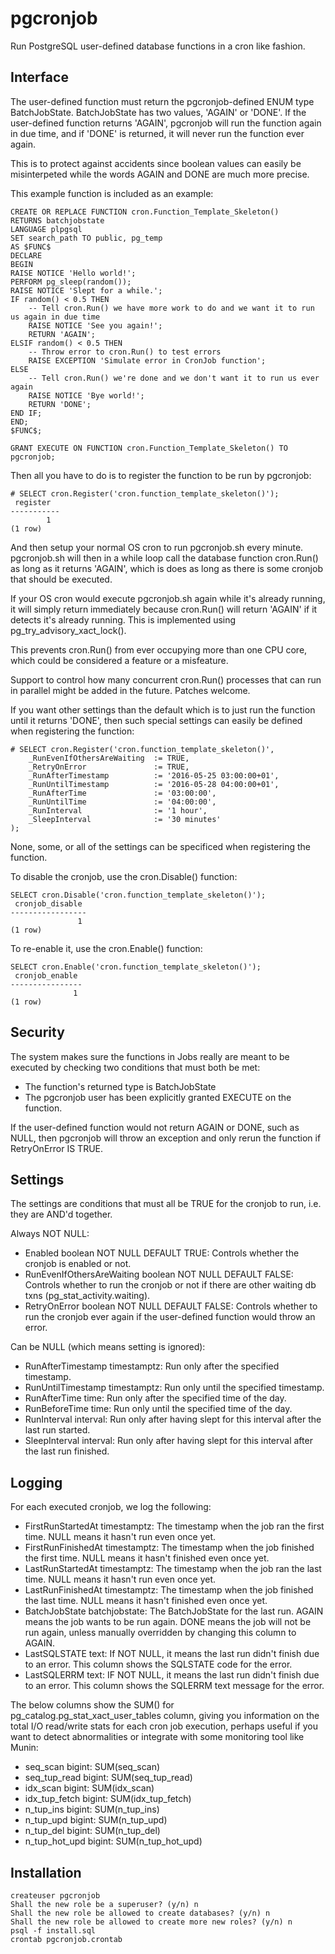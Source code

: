 # pgcronjob

Run PostgreSQL user-defined database functions in a cron like fashion.

## Interface

The user-defined function must return the pgcronjob-defined ENUM type BatchJobState.
BatchJobState has two values, 'AGAIN' or 'DONE'.
If the user-defined function returns 'AGAIN', pgcronjob will run the function again in due time,
and if 'DONE' is returned, it will never run the function ever again.

This is to protect against accidents since boolean values can easily be misinterpeted while the words AGAIN and DONE are much more precise.

This example function is included as an example:

    CREATE OR REPLACE FUNCTION cron.Function_Template_Skeleton()
    RETURNS batchjobstate
    LANGUAGE plpgsql
    SET search_path TO public, pg_temp
    AS $FUNC$
    DECLARE
    BEGIN
    RAISE NOTICE 'Hello world!';
    PERFORM pg_sleep(random());
    RAISE NOTICE 'Slept for a while.';
    IF random() < 0.5 THEN
        -- Tell cron.Run() we have more work to do and we want it to run us again in due time
        RAISE NOTICE 'See you again!';
        RETURN 'AGAIN';
    ELSIF random() < 0.5 THEN
        -- Throw error to cron.Run() to test errors
        RAISE EXCEPTION 'Simulate error in CronJob function';
    ELSE
        -- Tell cron.Run() we're done and we don't want it to run us ever again
        RAISE NOTICE 'Bye world!';
        RETURN 'DONE';
    END IF;
    END;
    $FUNC$;
    
    GRANT EXECUTE ON FUNCTION cron.Function_Template_Skeleton() TO pgcronjob;

Then all you have to do is to register the function to be run by pgcronjob:

    # SELECT cron.Register('cron.function_template_skeleton()');
     register 
    -----------
            1
    (1 row)

And then setup your normal OS cron to run pgcronjob.sh every minute.
pgcronjob.sh will then in a while loop call the database function cron.Run() as long as it returns 'AGAIN',
which is does as long as there is some cronjob that should be executed.

If your OS cron would execute pgcronjob.sh again while it's already running, it will simply return immediately
because cron.Run() will return 'AGAIN' if it detects it's already running. This is implemented using pg_try_advisory_xact_lock().

This prevents cron.Run() from ever occupying more than one CPU core, which could be considered a feature or a misfeature.

Support to control how many concurrent cron.Run() processes that can run in parallel might be added in the future. Patches welcome.

If you want other settings than the default which is to just run the function until it returns 'DONE',
then such special settings can easily be defined when registering the function:

    # SELECT cron.Register('cron.function_template_skeleton()',
        _RunEvenIfOthersAreWaiting  := TRUE,
        _RetryOnError               := TRUE,
        _RunAfterTimestamp          := '2016-05-25 03:00:00+01',
        _RunUntilTimestamp          := '2016-05-28 04:00:00+01',
        _RunAfterTime               := '03:00:00',
        _RunUntilTime               := '04:00:00',
        _RunInterval                := '1 hour',
        _SleepInterval              := '30 minutes'
    );

None, some, or all of the settings can be specificed when registering the function.

To disable the cronjob, use the cron.Disable() function:

    SELECT cron.Disable('cron.function_template_skeleton()');
     cronjob_disable 
    -----------------
                   1
    (1 row)

To re-enable it, use the cron.Enable() function:

    SELECT cron.Enable('cron.function_template_skeleton()');
     cronjob_enable 
    ----------------
                  1
    (1 row)

## Security

The system makes sure the functions in Jobs really are meant to be executed by checking two conditions that must both be met:

- The function's returned type is BatchJobState
- The pgcronjob user has been explicitly granted EXECUTE on the function.

If the user-defined function would not return AGAIN or DONE, such as NULL, then pgcronjob will throw an exception and only rerun the function if RetryOnError IS TRUE.

## Settings

The settings are conditions that must all be TRUE for the cronjob to run, i.e. they are AND'd together.

Always NOT NULL:
- Enabled boolean NOT NULL DEFAULT TRUE: Controls whether the cronjob is enabled or not.
- RunEvenIfOthersAreWaiting boolean NOT NULL DEFAULT FALSE: Controls whether to run the cronjob or not if there are other waiting db txns (pg_stat_activity.waiting).
- RetryOnError boolean NOT NULL DEFAULT FALSE: Controls whether to run the cronjob ever again if the user-defined function would throw an error.

Can be NULL (which means setting is ignored):
- RunAfterTimestamp timestamptz: Run only after the specified timestamp.
- RunUntilTimestamp timestamptz: Run only until the specified timestamp.
- RunAfterTime time: Run only after the specified time of the day.
- RunBeforeTime time: Run only until the specified time of the day.
- RunInterval interval: Run only after having slept for this interval after the last run started.
- SleepInterval interval: Run only after having slept for this interval after the last run finished.

## Logging

For each executed cronjob, we log the following:

- FirstRunStartedAt         timestamptz: The timestamp when the job ran the first time. NULL means it hasn't run even once yet.
- FirstRunFinishedAt        timestamptz: The timestamp when the job finished the first time. NULL means it hasn't finished even once yet.
- LastRunStartedAt          timestamptz: The timestamp when the job ran the last time. NULL means it hasn't run even once yet.
- LastRunFinishedAt         timestamptz: The timestamp when the job finished the last time. NULL means it hasn't finished even once yet.
- BatchJobState             batchjobstate: The BatchJobState for the last run. AGAIN means the job wants to be run again. DONE means the job will not be run again, unless manually overridden by changing this column to AGAIN.
- LastSQLSTATE              text: If NOT NULL, it means the last run didn't finish due to an error. This column shows the SQLSTATE code for the error.
- LastSQLERRM               text: IF NOT NULL, it means the last run didn't finish due to an error. This column shows the SQLERRM text message for the error.

The below columns show the SUM() for pg_catalog.pg_stat_xact_user_tables column,
giving you information on the total I/O read/write stats for each cron job execution,
perhaps useful if you want to detect abnormalities or integrate with some monitoring tool like Munin:

- seq_scan                  bigint: SUM(seq_scan)
- seq_tup_read              bigint: SUM(seq_tup_read)
- idx_scan                  bigint: SUM(idx_scan)
- idx_tup_fetch             bigint: SUM(idx_tup_fetch)
- n_tup_ins                 bigint: SUM(n_tup_ins)
- n_tup_upd                 bigint: SUM(n_tup_upd)
- n_tup_del                 bigint: SUM(n_tup_del)
- n_tup_hot_upd             bigint: SUM(n_tup_hot_upd)

## Installation

    createuser pgcronjob
    Shall the new role be a superuser? (y/n) n
    Shall the new role be allowed to create databases? (y/n) n
    Shall the new role be allowed to create more new roles? (y/n) n
    psql -f install.sql
    crontab pgcronjob.crontab
